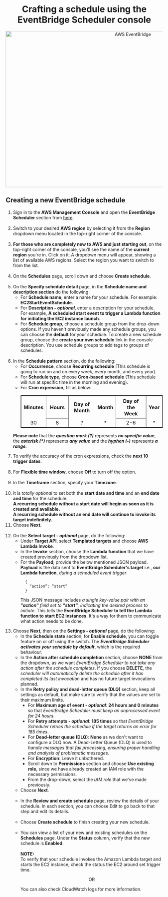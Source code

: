 <h1 align= "center">Crafting a schedule using the EventBridge Scheduler console</h1>
<div align="center">
  <img src="https://myprojectrelatedimages.s3.ap-south-1.amazonaws.com/EC2StartandStop/EventBridge+Schedules/AWS+EventBridge+Title.png" alt="AWS EventBridge" width="800" height="500">
</div>

<h2 align= "left">Creating a new EventBridge schedule</h2>
<ol>
  <li>Sign in to the <strong>AWS Management Console</strong> and open the <strong>EventBridge Scheduler</strong> section from <a href= "https://ap-south-1.console.aws.amazon.com/scheduler/home?region=ap-south-1#schedules">here</a>.</li><br>
  <li>Switch to your desired <strong>AWS region</strong> by selecting it from the <strong>Region</strong> dropdown menu located in the top-right corner of the console.</li><br>
  <li><strong>For those who are completely new to AWS and just starting out</strong>, on the top-right corner of the console, you'll see the name of the <strong>current region</strong> you're in. Click on it. A dropdown menu will appear, showing a list of available AWS regions. Select the region you want to switch to from the list.</li><br>
  <li>On the <strong>Schedules</strong> page, scroll down and choose <strong>Create schedule</strong>.</li><br>
  <li>On the <strong>Specify schedule detail</strong> page, in the <strong>Schedule name and description section</strong> do the following:
    <ul>
      <li>For <strong>Schedule name</strong>, enter a name for your schedule. For example: <strong>EC2StartEventSchedule</strong>.</li>
      <li>For <strong>Description - <em>optional</em></strong>, enter a description for your schedule.<br>For example, <strong>A scheduled start event to trigger a Lambda function for initiating the EC2 instance launch</strong>.</li>
      <li>For <strong>Schedule group</strong>, choose a schedule group from the drop-down options. If you haven't previously made any schedule groups, you can choose the <strong>default</strong> for your schedule. To create a new schedule group, choose the <strong>create your own schedule</strong> link in the console description. You use schedule groups to add tags to groups of schedules.</li>
    </ul>
  </li><br>
  <li>In the <strong>Schedule pattern</strong> section, do the following:
    <ul>
      <li>For <strong>Occurrence</strong>, choose <strong>Recurring schedule</strong> (This schedule is going to run on and on every week, every month, and every year).</li>
      <li>For <strong>Schedule type</strong>, choose <strong>Cron-based schedule</strong> (This schedule will run at specific time in the morning and evening).</li>
      <li>For <strong>Cron expression</strong>, fill as below:
<div align="left">
<table style="border-collapse: collapse; border: 2px solid #444;">
  <tr>
    <th>Minutes</th>
    <th style="border: 1px solid #444; padding: 6px 12px;">Hours</th>
    <th>Day of Month</th>
    <th>Month</th>
    <th style="border: 1px solid #444; padding: 6px 12px;">Day of the Week</th>
    <th>Year</th>
  </tr>
  <tr align="center">
    <td>30</td>
    <td style="border: 1px solid #444;">8</td>
    <td>?</td>
    <td>*</td>
    <td style="border: 1px solid #444;">2-6</td>
    <td>*</td>
  </tr>
 </table>
</div>
    </li>
</ul>

<strong>Please note</strong> that the <strong><em>question mark (?)</em></strong> represents <strong><em>no specific value</em></strong>, the <strong><em>asterisk (*)</em></strong> represents <strong><em>any value</em></strong> and the <strong><em>hyphen (-)</em></strong> represents <strong><em>a range</em></strong>.

<li>To verify the accuracy of the cron expressions, check the <strong>next 10 trigger dates</strong>.</li><br>
<li>For <strong>Flexible time window</strong>, choose <strong>Off</strong> to turn off the option.</li><br>
<li>In the <strong>Timeframe</strong> section, specify your <strong>Timezone</strong>.</li><br>
<li> It is <em>totally optional</em> to set both the <strong>start date and time</strong> and an <strong>end date and time</strong> for the schedule.</li>
  <strong>A recurring schedule without a start date will begin as soon as it is created and available.</strong><br>
  <strong>A recurring schedule without an end date will continue to invoke its target indefinitely.</strong><br>
<li>Choose <strong>Next</strong>.</li><br>
<li>On the <strong>Select target - <em>optional</em></strong> page, do the following:
  <ul>
      <li>Under <strong>Target API</strong>, select <strong>Templated targets</strong> and choose <strong>AWS Lambda Invoke</strong>.</li>
      <li>In the <strong>Invoke</strong> section, choose the <strong>Lambda function</strong> that we have created previously from the dropdown list.</li>
      <li>For the <strong>Payload</strong>, provide the below mentioned JSON payload. <strong>Payload</strong> is the data sent to <strong>EventBridge Scheduler's target</strong> i.e., <strong>our Lambda function</strong>, <em>during a scheduled event trigger</em>.</li>
    
      {
        “action”: “start”
      }    

This JSON message includes <em>a single key-value pair with an <strong>"action"</strong> field set to <strong>"start"</strong>, indicating the desired process to initiate</em>. This tells the <strong>EventBridge Scheduler to tell the Lambda function to start EC2 instances</strong>. It's a way for them to communicate what action needs to be done.

  </ul>
</li>

<li>Choose <strong>Next</strong>, then on the <strong>Settings - <em>optional</em></strong> page, do the following:
  <ul>
    <li>In the <strong>Schedule state</strong> section, for <strong>Enable schedule</strong>, you can toggle feature on or off using the switch. The <strong><em>EventBridge Scheduler activates your schedule by default</em></strong>, which is the required behaviour.</li>
    <li>In the <strong>Action after schedule completion</strong> section, choose <strong>NONE</strong> from the dropdown, as we want <em>EventBridge Scheduler to not take any action after the schedule completes</em>. If you choose <strong>DELETE</strong>, the <em>scheduler will automatically delete the schedule after it has completed its last invocation</em> and has no future target invocations planned.</li>
    <li>In the <strong>Retry policy and dead-letter queue (DLQ)</strong> section, keep all settings as default, but make sure to verify that the values are set to their maximum limits. 
      <ul>
        <li>For <strong>Maximum age of event - <em>optional</em></strong>: <strong>24 hours and 0 minutes</strong> so that <em>EventBridge Scheduler must keep an unprocessed event for 24 hours</em>.</li>
        <li>For <strong>Retry attempts - <em>optional</em></strong>: <strong>185 times</strong> so that <em>EventBridge Scheduler retries the schedule if the target returns an error for 185 times</em>.</li>
        <li>For <strong>Dead-letter queue (DLQ)</strong>: <strong>None</strong> as we don't want to configure a DLQ now. A Dead-Letter Queue (DLQ) is used to <em>handle messages that fail processing, ensuring proper handling and analysis of problematic messages</em>.</li>
        <li>For <strong>Encryption</strong>: Leave it unbothered.</li>
        <li>Scroll down to <strong>Permissions</strong> section and choose <strong>Use existing role</strong>, since we have already created an IAM role with the necessary permissions.</li>
        <li>From the drop-down, select the <em>IAM role</em> that we've made previously.</li>
      </ul>
    </li>

<li>Choose <strong>Next</strong>.</li><br>
<li>In the <strong>Review and create schedule</strong> page, review the details of your schedule. In each section, you can choose Edit to go back to that step and edit its details.</li><br>
<li>Choose <strong>Create schedule</strong> to finish creating your new schedule.</li><br>
<li>You can view a list of your new and existing schedules on the <strong>Schedules</strong> page. Under the <strong>Status</strong> column, verify that the new schedule is <strong>Enabled</strong>.</li><br>
<strong>NOTE:</strong><br>
To verify that your schedule invokes the Amazon Lambda target and starts the EC2 instance, check the status the EC2 around set trigger time.<br> 
<p align= "center">OR</p>
You can also check CloudWatch logs for more information.



